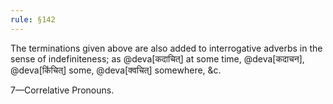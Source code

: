 ```yaml
---
rule: §142
---
```


The terminations given above are also added to interrogative adverbs in the sense of indefiniteness; as @deva[कदाचित्‌] at some time, @deva[कदाचन], @deva[किंचित्‌] some, @deva[क्वचित्‌] somewhere, &c.

7—Correlative Pronouns.